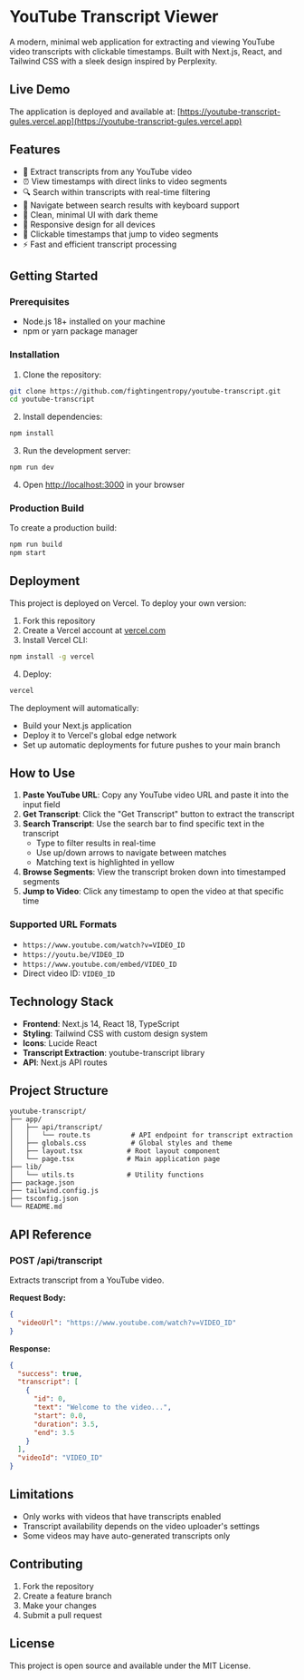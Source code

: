 # YouTube Transcript Viewer

A modern, minimal web application for extracting and viewing YouTube video transcripts with clickable timestamps. Built with Next.js, React, and Tailwind CSS with a sleek design inspired by Perplexity.

## Live Demo

The application is deployed and available at: [https://youtube-transcript-gules.vercel.app](https://youtube-transcript-gules.vercel.app)

## Features

- 🎥 Extract transcripts from any YouTube video
- ⏰ View timestamps with direct links to video segments  
- 🔍 Search within transcripts with real-time filtering
- 🎯 Navigate between search results with keyboard support
- 🎨 Clean, minimal UI with dark theme
- 📱 Responsive design for all devices
- 🔗 Clickable timestamps that jump to video segments
- ⚡ Fast and efficient transcript processing

## Getting Started

### Prerequisites

- Node.js 18+ installed on your machine
- npm or yarn package manager

### Installation

1. Clone the repository:
```bash
git clone https://github.com/fightingentropy/youtube-transcript.git
cd youtube-transcript
```

2. Install dependencies:
```bash
npm install
```

3. Run the development server:
```bash
npm run dev
```

4. Open [http://localhost:3000](http://localhost:3000) in your browser

### Production Build

To create a production build:

```bash
npm run build
npm start
```

## Deployment

This project is deployed on Vercel. To deploy your own version:

1. Fork this repository
2. Create a Vercel account at [vercel.com](https://vercel.com)
3. Install Vercel CLI:
```bash
npm install -g vercel
```
4. Deploy:
```bash
vercel
```

The deployment will automatically:
- Build your Next.js application
- Deploy it to Vercel's global edge network
- Set up automatic deployments for future pushes to your main branch

## How to Use

1. **Paste YouTube URL**: Copy any YouTube video URL and paste it into the input field
2. **Get Transcript**: Click the "Get Transcript" button to extract the transcript
3. **Search Transcript**: Use the search bar to find specific text in the transcript
   - Type to filter results in real-time
   - Use up/down arrows to navigate between matches
   - Matching text is highlighted in yellow
4. **Browse Segments**: View the transcript broken down into timestamped segments
5. **Jump to Video**: Click any timestamp to open the video at that specific time

### Supported URL Formats

- `https://www.youtube.com/watch?v=VIDEO_ID`
- `https://youtu.be/VIDEO_ID`
- `https://www.youtube.com/embed/VIDEO_ID`
- Direct video ID: `VIDEO_ID`

## Technology Stack

- **Frontend**: Next.js 14, React 18, TypeScript
- **Styling**: Tailwind CSS with custom design system
- **Icons**: Lucide React
- **Transcript Extraction**: youtube-transcript library
- **API**: Next.js API routes

## Project Structure

```
youtube-transcript/
├── app/
│   ├── api/transcript/
│   │   └── route.ts          # API endpoint for transcript extraction
│   ├── globals.css           # Global styles and theme
│   ├── layout.tsx           # Root layout component
│   └── page.tsx             # Main application page
├── lib/
│   └── utils.ts             # Utility functions
├── package.json
├── tailwind.config.js
├── tsconfig.json
└── README.md
```

## API Reference

### POST /api/transcript

Extracts transcript from a YouTube video.

**Request Body:**
```json
{
  "videoUrl": "https://www.youtube.com/watch?v=VIDEO_ID"
}
```

**Response:**
```json
{
  "success": true,
  "transcript": [
    {
      "id": 0,
      "text": "Welcome to the video...",
      "start": 0.0,
      "duration": 3.5,
      "end": 3.5
    }
  ],
  "videoId": "VIDEO_ID"
}
```

## Limitations

- Only works with videos that have transcripts enabled
- Transcript availability depends on the video uploader's settings
- Some videos may have auto-generated transcripts only

## Contributing

1. Fork the repository
2. Create a feature branch
3. Make your changes
4. Submit a pull request

## License

This project is open source and available under the MIT License. 